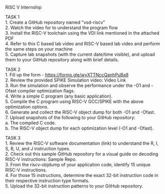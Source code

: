 RISC V Internship 

  TASK 1 <br />
    1. Create a GitHub repository named "vsd-riscv" <br />
    2. Watch the video for to understand the program flow <br />
    3. Install the RISC-V toolchain using the VDI link mentioned in the attached PDF  <br />
    4. Refer to this C based lab video and RISC-V based lab video and perform the same steps on your machine <br />
    5. Capture lab snapshots (with the current date/time visible), and upload them to your GitHub repository along with brief details. <br />

  TASK 2 <br />
    1. Fill up the form - https://forms.gle/wyXTTNccQanhPuBa8 <br />
    2. Review the provided SPIKE Simulation video: Video Link <br />
    3. Run the simulation and observe the performance under the -O1 and -Ofast compiler optimization flags. <br />
    4. Write a simple C program (any basic application). <br />
    5. Compile the C program using RISC-V GCC/SPIKE with the above optimization options. <br />
    6. Generate and collect the RISC-V object dump for both -O1 and -Ofast. <br />
    7. Upload snapshots of the following to your GitHub repository: <br />
        a. The compiled C code. <br />
        b. The RISC-V object dump for each optimization level (-O1 and -Ofast). <br />

  TASK 3  <br />
    1. Review the RISC-V software documentation (link) to understand the R, I, S, B, U, and J instruction types. <br />
    2. Check out this sample GitHub repository for a visual guide on decoding RISC-V instructions: Sample Repo. <br />
    3. From the riscv-objdump of your application code, identify 15 unique RISC-V instructions. <br />
    4. For those 15 instructions, determine the exact 32-bit instruction code in their respective instruction type formats. <br />
    5. Upload the 32-bit instruction patterns to your GitHub repository. <br />
